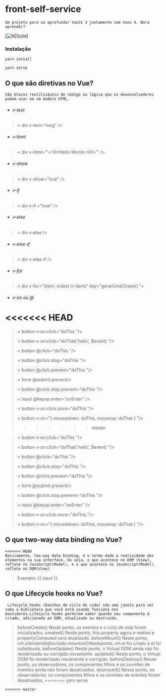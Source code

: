 # front-self-service
```
Um projeto para se aprofundar VueJs 3 juntamente com Vuex 4. Bora aprender?
```
[![N|Solid](https://assets.codepen.io/t-1003/internal/avatars/teams/default.png?fit=crop&format=auto&height=150&version=1513627136&width=150)]

### Instalação
```
yarn install
```
```
yarn serve
```

## O que são diretivas no Vue?
```
São blocos reutilizáveis ​​de código ou lógica que os desenvolvedores podem usar em um modelo HTML.
```
 * ###### v-text 
 > < div v-text="msg" />
 *  ###### v-html
 > < div v-html="'< h1>Hello World< h1/>'" />
 * ###### v-show
 > < div v-show="true" />
 * ###### v-if
 > < div v-if ="true" />
 * ###### v-else
 > < div v-else />
 * ###### v-else-if
> < div v-else-if />
 * ###### v-for
> < div v-for="(item, index) in items" key="gerarUmaChave() ">
* ###### v-on ou @
<<<<<<< HEAD
=======

> < button v-on:click="doThis "/>
>
> < button v-on:click="doThat('hello', $event) "/>
>
> < button @click="doThis "/>
>
> < button @click.stop="doThis "/>
>
> < button @click.prevent="doThis "/>
>
> < form @submit.prevent/>
>
> < button @click.stop.prevent="doThis "/>
>
> < input @keyup.enter="onEnter" />
>
> < button v-on:click.once="doThis "/>
>
> < button v-on="{ mousedown: doThis, mouseup: doThat } "/>
>>>>>>> master

> < button v-on:click="doThis "/>
>
> < button v-on:click="doThat('hello', $event) "/>
>
> < button @click="doThis "/>
>
> < button @click.stop="doThis "/>
>
> < button @click.prevent="doThis "/>
>
> < form @submit.prevent/>
>
> < button @click.stop.prevent="doThis "/>
>
> < input @keyup.enter="onEnter" />
>
> < button v-on:click.once="doThis "/>
>
> < button v-on="{ mousedown: doThis, mouseup: doThat } "/>

## O que two-way data binding no Vue?
```
<<<<<<< HEAD
Basicamente, two-way data binding, é o termo dado a reatividade dos elementos na sua interface. Ou seja, o que acontece no DOM (View), reflete no JavaScript(Model), e o que acontece no JavaScript(Model), reflete no DOM(View). 
```
>  Exemplo: {{ input }}

## O que Lifecycle hooks no Vue?
```
 Lifecycle hooks (Ganchos de ciclo de vida) são uma janela para ver como a biblioteca que você está usando funciona nos bastidores.Lifecycle hooks permitem saber quando seu componente é criado, adicionado ao DOM, atualizado ou destruído.
```
> beforeCreate() Neste ponto, os eventos e o ciclo de vida foram inicializados.
> created() Neste ponto, this.property agora é reativo e propertyComputed será atualizado.
> beforeMount() Neste ponto, vm.$el ainda não foi criado.
> mounted() Neste ponto, vm.$el foi criado e el foi substituído.
> beforeUpdate() Neste ponto, o Virtual DOM ainda não foi renderizado ou corrigido novamente.
> updated()  Neste ponto, o Virtual DOM foi renderizado novamente e corrigido.
> beforeDestroy()  Nesse ponto, os observadores, os componentes filhos e os ouvintes de eventos ainda não foram desativados.
>  destroyed() Nesse ponto, os observadores, os componentes filhos e os ouvintes de eventos foram desativados.
=======
yarn serve
```
>>>>>>> master
